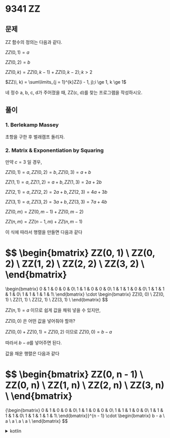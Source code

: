 # 9341 ZZ

## 문제

ZZ 함수의 정의는 다음과 같다.

$ZZ(0, 1) = a$

$ZZ(0, 2) = b$

$ZZ(0, k) = ZZ(0, k - 1) + ZZ(0, k - 2); k > 2$

$ZZ(i, k) = \sum\limits_{j = 1}^{k}ZZ(i - 1, j);i \ge 1, k \ge 1$

네 정수 a, b, c, d가 주어졌을 때, ZZ(c, d)를 찾는 프로그램을 작성하시오.

## 풀이

### 1. Berlekamp Massey

초항을 구한 후 벌래캠프 돌리자.

### 2. Matrix & E**xponentiation by Squaring**

만약 $c=3$ 일 경우,

$ZZ(0, 1) = a, ZZ(0, 2) = b, ZZ(0, 3) = a + b$

$ZZ(1, 1)=a, ZZ(1,2)=a+b, ZZ(1,3)=2a+2b$

$ZZ(2, 1) = a, ZZ(2,2)=2a+b,ZZ(2,3)=4a+3b$

$ZZ(3,1)=a,ZZ(3,2)=3a+b,ZZ(3,3)=7a+4b$

$ZZ(0, m) = ZZ(0, m - 1) + ZZ(0, m - 2)$

$ZZ(n, m) = ZZ(n - 1, m) + ZZ(n, m - 1)$

이 식에 따라서 행렬을 만들면 다음과 같다

$$
\begin{bmatrix}
ZZ(0, 1) \\
ZZ(0, 2) \\
ZZ(1, 2) \\
ZZ(2, 2) \\
ZZ(3, 2) \\
\end{bmatrix}
=
\begin{bmatrix}
0 & 1 & 0 & 0 & 0\\
1 & 1 & 0 & 0 & 0\\
1 & 1 & 1 & 0 & 0\\
1 & 1 & 1 & 1 & 0\\
1 & 1 & 1 & 1 & 1\\
\end{bmatrix}
\cdot
\begin{bmatrix}
ZZ(0, 0) \\
ZZ(0, 1) \\
ZZ(1, 1) \\
ZZ(2, 1) \\
ZZ(3, 1) \\
\end{bmatrix}
$$

$ZZ(n, 1)=a$ 이므로 쉽게 값을 채워 넣을 수 있지만,

$ZZ(0, 0)$ 은 어떤 값을 넣어줘야 할까?

$ZZ(0, 0) + ZZ(0, 1) = ZZ(0, 2)$ 이므로 $ZZ(0, 0) = b - a$

따라서 $b-a$를 넣어주면 된다.

값을 채운 행렬은 다음과 같다

$$
\begin{bmatrix}
ZZ(0, n - 1) \\
ZZ(0, n) \\
ZZ(1, n) \\
ZZ(2, n) \\
ZZ(3, n) \\
\end{bmatrix}
=
{\begin{bmatrix}
0 & 1 & 0 & 0 & 0\\
1 & 1 & 0 & 0 & 0\\
1 & 1 & 1 & 0 & 0\\
1 & 1 & 1 & 1 & 0\\
1 & 1 & 1 & 1 & 1\\
\end{bmatrix}}^{n - 1}
\cdot
\begin{bmatrix}
b - a \\
a \\
a \\
a \\
a \\
\end{bmatrix}
$$

<details>
<summary>kotlin</summary>

```kotlin
const val P = 1_000_000_009

infix fun Int.times(other: Int): Int =
    (toLong() * other % P).toInt()

infix fun Int.plus(other: Int): Int =
    ((toLong() + other) % P).toInt()

infix fun Int.minus(other: Int): Int =
    ((toLong() + P - other) % P).toInt()

typealias Matrix = Array<IntArray>

operator fun Matrix.times(other: Matrix): Matrix {
    return Matrix(this.size) { y ->
        IntArray(other.firstOrNull()?.size ?: 0) { x ->
            var sum = 0
            for (i in other.indices)
                sum = sum plus (this[y][i] times other[i][x])
            sum
        }
    }
}

infix fun Matrix.pow(ex: Int): Matrix {
    var ret = Array(size) { y -> IntArray(size) { x -> if (x == y) 1 else 0 } }
    var piv = this
    var exp = ex
    while (exp > 0) {
        if (exp and 1 > 0) ret *= piv
        piv *= piv
        exp = exp shr 1
    }
    return ret
}

fun solve(a: Int, b: Int, c: Int, d: Int): Int {
    val mat1 = Array(c + 2) { y -> IntArray(c + 2) { x -> if (x <= y) 1 else 0 } }
    mat1[0][0] = 0
    mat1[0][1] = 1
    val mat2 = Matrix(c + 2) { y -> intArrayOf(if (y == 0) b minus a else a) }
    val res = mat1.pow(d - 1) * mat2
    return res.last().last()
}

fun main() {
    val r = System.`in`.bufferedReader()
    val sb = StringBuilder()
    for (i in 0 until r.readLine().toInt()) {
        val (a, b, c, d) = r.readLine().split(" ").map { it.toInt() }
        sb.appendLine(solve(a, b, c, d))
    }
    println(sb)
}
```

</details>
